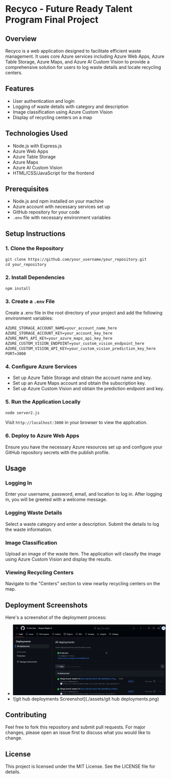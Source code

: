 # Recyco - Future Ready Talent Program Final Project

## Overview

Recyco is a web application designed to facilitate efficient waste management. It uses core Azure services including Azure Web Apps, Azure Table Storage, Azure Maps, and Azure AI Custom Vision to provide a comprehensive solution for users to log waste details and locate recycling centers.

## Features

- User authentication and login
- Logging of waste details with category and description
- Image classification using Azure Custom Vision
- Display of recycling centers on a map

## Technologies Used

- Node.js with Express.js
- Azure Web Apps
- Azure Table Storage
- Azure Maps
- Azure AI Custom Vision
- HTML/CSS/JavaScript for the frontend

## Prerequisites

- Node.js and npm installed on your machine
- Azure account with necessary services set up
- GitHub repository for your code
- `.env` file with necessary environment variables

## Setup Instructions

### 1. Clone the Repository

```
git clone https://github.com/your_username/your_repository.git
cd your_repository
```

### 2. Install Dependencies

```
npm install
```

### 3. Create a `.env` File

Create a .env file in the root directory of your project and add the following environment variables:
```
AZURE_STORAGE_ACCOUNT_NAME=your_account_name_here
AZURE_STORAGE_ACCOUNT_KEY=your_account_key_here
AZURE_MAPS_API_KEY=your_azure_maps_api_key_here
AZURE_CUSTOM_VISION_ENDPOINT=your_custom_vision_endpoint_here
AZURE_CUSTOM_VISION_API_KEY=your_custom_vision_prediction_key_here
PORT=3000
```

### 4. Configure Azure Services

- Set up Azure Table Storage and obtain the account name and key.
- Set up an Azure Maps account and obtain the subscription key.
- Set up Azure Custom Vision and obtain the prediction endpoint and key.

### 5. Run the Application Locally

```
node server2.js
```
Visit `http://localhost:3000` in your browser to view the application.

### 6. Deploy to Azure Web Apps
Ensure you have the necessary Azure resources set up and configure your GitHub repository secrets with the publish profile.

## Usage

### Logging In
Enter your username, password, email, and location to log in.
After logging in, you will be greeted with a welcome message.

### Logging Waste Details
Select a waste category and enter a description.
Submit the details to log the waste information.

### Image Classification
Upload an image of the waste item.
The application will classify the image using Azure Custom Vision and display the results.

### Viewing Recycling Centers
Navigate to the "Centers" section to view nearby recycling centers on the map.

## Deployment Screenshots
Here's a screenshot of the deployment process:
- ![VScode terminal Screenshot](https://github.com/D-Vika-shan/Recyco-Project/blob/master/assets/git%20hub%20deployments.png)
- ![git hub deployments Screenshot](./assets/git hub deployments.png)

## Contributing
Feel free to fork this repository and submit pull requests. For major changes, please open an issue first to discuss what you would like to change.

## License
This project is licensed under the MIT License. See the LICENSE file for details.





